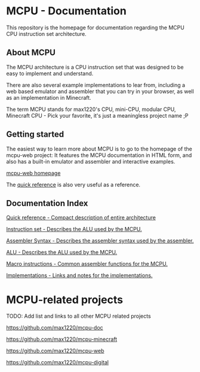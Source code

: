 # MCPU - Documentation

This repository is the homepage for documentation regarding the MCPU
CPU instruction set architecture.



## About MCPU

The MCPU architecture is a CPU instruction set that was designed to be
easy to implement and understand.

There are also several example implementations to lear from, including a web
based emulator and assembler that you can try in your browser, as well as an
implementation in Minecraft.

The term MCPU stands for max1220's CPU, mini-CPU, modular CPU, Minecraft CPU -
Pick your favorite, it's just a meaningless project name ;P



## Getting started

The easiest way to learn more about MCPU is to go to the homepage of the
mcpu-web project: It features the MCPU documentation in HTML form, and also
has a built-in emulator and assembler and interactive examples.

[mcpu-web homepage](https://max1220.github.io/mcpu-web/)

The [quick reference](md/Quick_reference.md) is also very useful as a reference.



## Documentation Index

[Quick reference - Compact description of entire architecture](md/Quick_reference.md)

[Instruction set - Describes the ALU used by the MCPU.](md/Instruction_set.md)

[Assembler Syntax - Describes the assembler syntax used by the assembler.](md/Assembler_syntax.md)

[ALU - Describes the ALU used by the MCPU.](md/ALU.md)

[Macro instructions - Common assembler functions for the MCPU.](md/Macro_instructions.md)

[Implementations - Links and notes for the implementations.](md/Implementations.md)



# MCPU-related projects

TODO: Add list and links to all other MCPU related projects

https://github.com/max1220/mcpu-doc

https://github.com/max1220/mcpu-minecraft

https://github.com/max1220/mcpu-web

https://github.com/max1220/mcpu-digital


